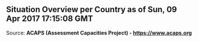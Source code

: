 ## Situation Overview per Country as of Sun, 09 Apr 2017 17:15:08 GMT

Source: **ACAPS (Assessment Capacities Project) - https://www.acaps.org**